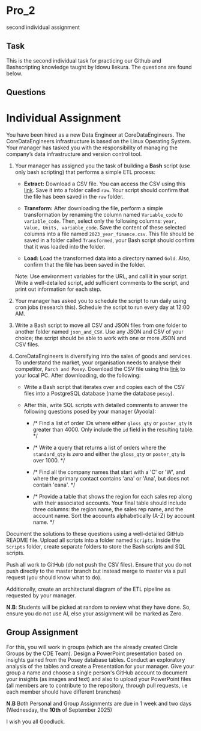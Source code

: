 # Pro_2
second individual assignment

## Task
This is the second individual task for practicing our Github and Bashscripting knowledge taught by Idowu Ilekura. The questions are found below.


## Questions
# Individual Assignment
You have been hired as a new Data Engineer at CoreDataEngineers. The CoreDataEngineers infrastructure is based on the Linux Operating System. Your manager has tasked you with the responsibility of managing the company’s data infrastructure and version control tool.

1. Your manager has assigned you the task of building a **Bash** script (use only bash scripting) that performs a simple ETL process:

   - **Extract:** Download a CSV file. You can access the CSV using this [link](https://www.stats.govt.nz/assets/Uploads/Annual-enterprise-survey/Annual-enterprise-survey-2023-financial-year-provisional/Download-data/annual-enterprise-survey-2023-financial-year-provisional.csv). Save it into a folder called `raw`. Your script should confirm that the file has been saved in the `raw` folder.
   
   - **Transform:** After downloading the file, perform a simple transformation by renaming the column named `Variable_code` to `variable_code`. Then, select only the following columns: `year, Value, Units, variable_code`. Save the content of these selected columns into a file named `2023_year_finance.csv`. This file should be saved in a folder called `Transformed`, your Bash script should confirm that it was loaded into the folder.
   
   - **Load:** Load the transformed data into a directory named `Gold`. Also, confirm that the file has been saved in the folder.

   Note: Use environment variables for the URL, and call it in your script. Write a well-detailed script, add sufficient comments to the script, and print out information for each step.

2. Your manager has asked you to schedule the script to run daily using cron jobs (research this). Schedule the script to run every day at 12:00 AM.

3. Write a Bash script to move all CSV and JSON files from one folder to another folder named `json_and_CSV`. Use any JSON and CSV of your choice; the script should be able to work with one or more JSON and CSV files. 

4. CoreDataEngineers is diversifying into the sales of goods and services. To understand the market, your organisation needs to analyse their competitor, `Parch and Posey`. Download the CSV file using this [link](https://github.com/jdbarillas/parchposey/tree/master/data-raw) to your local PC. After downloading, do the following:

   - Write a Bash script that iterates over and copies each of the CSV files into a PostgreSQL database (name the database `posey`).
   
   - After this, write SQL scripts with detailed comments to answer the following questions posed by your manager (Ayoola):
   
     - /* Find a list of order IDs where either `gloss_qty` or `poster_qty` is greater than 4000. Only include the `id` field in the resulting table. */
     
     - /* Write a query that returns a list of orders where the `standard_qty` is zero and either the `gloss_qty` or `poster_qty` is over 1000. */
     
     - /* Find all the company names that start with a 'C' or 'W', and where the primary contact contains 'ana' or 'Ana', but does not contain 'eana'. */
     
     - /* Provide a table that shows the region for each sales rep along with their associated accounts. Your final table should include three columns: the region name, the sales rep name, and the account name. Sort the accounts alphabetically (A-Z) by account name. */

Document the solutions to these questions using a well-detailed GitHub README file. Upload all scripts into a folder named `Scripts`. Inside the `Scripts` folder, create separate folders to store the Bash scripts and SQL scripts. 

Push all work to GitHub (do not push the CSV files). Ensure that you do not push directly to the master branch but instead merge to master via a pull request (you should know what to do). 

Additionally, create an architectural diagram of the ETL pipeline as requested by your manager.

**N.B**: Students will be picked at random to review what they have done. So, ensure you do not use AI, else your assignment will be marked as Zero.


## Group Assignment 
For this, you will work in groups (which are the already created Circle Groups by the CDE Team). Design a PowerPoint presentation based on insights gained from the Posey database tables. Conduct an exploratory analysis of the tables and create a Presentation for your manager. Give your group a name and choose a single person's GitHub account to document your insights (as images and text) and also to upload your PowerPoint files (all members are to contribute to the repository, through pull requests, i.e each member should have different branches) 


**N.B** Both Personal and Group Assignments are due in 1 week and two days  (Wednesday, the **10th** of September 2025)


I wish you all Goodluck.
